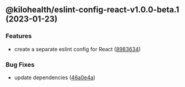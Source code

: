 ## @kilohealth/eslint-config-react-v1.0.0-beta.1 (2023-01-23)


### Features

* create a separate eslint config for React ([8983634](https://github.com/kilohealth/eslint-config/commit/898363433d8900611d0fda87c8a5212d7cb7f2a4))


### Bug Fixes

* update dependencies ([46a0e4a](https://github.com/kilohealth/eslint-config/commit/46a0e4ae85d1bf1ca9e3f202ea3684c79993817c))
